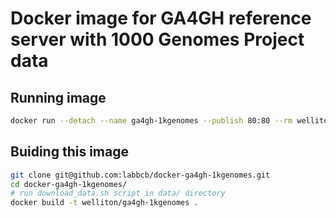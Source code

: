 # Docker image for GA4GH reference server with 1000 Genomes Project data

## Running image

``` bash
docker run --detach --name ga4gh-1kgenomes --publish 80:80 --rm welliton/ga4gh-1kgenomes
```

## Buiding this image

``` bash
git clone git@github.com:labbcb/docker-ga4gh-1kgenomes.git
cd docker-ga4gh-1kgenomes/
# run download_data.sh script in data/ directory
docker build -t welliton/ga4gh-1kgenomes .
```
